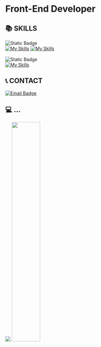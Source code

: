 <div>
  <h1>Front-End Developer</h1>
<div>


  
<h2>📚 SKILLS</h2>

<img alt="Static Badge" src="https://img.shields.io/badge/front%20end%20-000"><br/>
[![My Skills](https://skillicons.dev/icons?i=js,typescript,react,nextjs)](https://skillicons.dev)
[![My Skills](https://skillicons.dev/icons?i=css,styledcomponents,tailwind)](https://skillicons.dev)
<br/><br/>
<img alt="Static Badge" src="https://img.shields.io/badge/tools-000"><br/>
[![My Skills](https://skillicons.dev/icons?i=git,postman,supabase,figma)](https://skillicons.dev)


<h2>📞 CONTACT</h2>

[![Email Badge](https://img.shields.io/badge/email-easyxxu@naver.com-white?logo=naver&labelColor=black&logoColor=03C75A)](mailto:easyxxu@naver.com)


<h2>💻 ...</h2>
  <img src="https://github-readme-stats.vercel.app/api?username=easyxxu&theme=apprentice&show_icons=true" />
  <img src="https://github-readme-stats.vercel.app/api/top-langs/?username=easyxxu&layout=compact&theme=apprentice" width="42%" />
